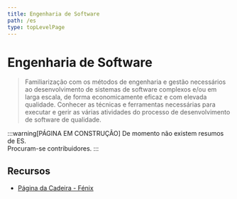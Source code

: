 ```yaml
---
title: Engenharia de Software
path: /es
type: topLevelPage
---
```


# Engenharia de Software

> Familiarização com os métodos de engenharia e gestão necessários ao desenvolvimento de sistemas de
> software complexos e/ou em larga escala, de forma economicamente eficaz e com elevada qualidade.
> Conhecer as técnicas e ferramentas necessárias para executar e gerir as várias atividades
> do processo de desenvolvimento de software de qualidade.

:::warning[PÁGINA EM CONSTRUÇÃO]
De momento não existem resumos de ES.  
Procuram-se contribuidores.
:::

## Recursos

- [Página da Cadeira - Fénix](https://fenix.tecnico.ulisboa.pt/disciplinas/ESof2/2022-2023/2-semestre)
